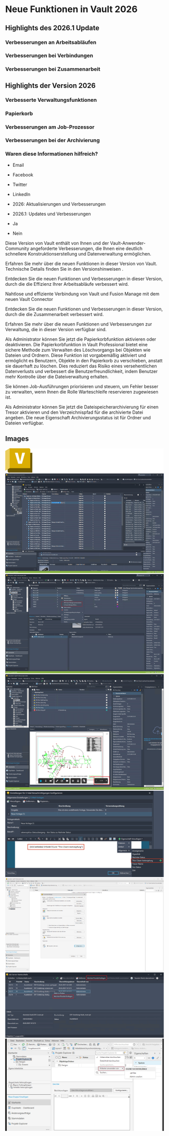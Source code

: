 # Neue Funktionen in Vault 2026

## Highlights des 2026.1 Update

### Verbesserungen an Arbeitsabläufen

### Verbesserungen bei Verbindungen

### Verbesserungen bei Zusammenarbeit

## Highlights der Version 2026

### Verbesserte Verwaltungsfunktionen

### Papierkorb

### Verbesserungen am Job-Prozessor

### Verbesserungen bei der Archivierung

### Waren diese Informationen hilfreich?

- Email

- Facebook

- Twitter

- LinkedIn

- 2026: Aktualisierungen und Verbesserungen

- 2026.1: Updates und Verbesserungen

- Ja

- Nein

Diese Version von Vault enthält von Ihnen und der Vault-Anwender-Community angeforderte Verbesserungen, die Ihnen eine deutlich schnellere Konstruktionserstellung und Datenverwaltung ermöglichen.

Erfahren Sie mehr über die neuen Funktionen in dieser Version von Vault. Technische Details finden Sie in den Versionshinweisen .

Entdecken Sie die neuen Funktionen und Verbesserungen in dieser Version, durch die die Effizienz Ihrer Arbeitsabläufe verbessert wird.

Nahtlose und effiziente Verbindung von Vault und Fusion Manage mit dem neuen Vault Connector

Entdecken Sie die neuen Funktionen und Verbesserungen in dieser Version, durch die die Zusammenarbeit verbessert wird.

Erfahren Sie mehr über die neuen Funktionen und Verbesserungen zur Verwaltung, die in dieser Version verfügbar sind.

Als Administrator können Sie jetzt die Papierkorbfunktion aktivieren oder deaktivieren. Die Papierkorbfunktion in Vault Professional bietet eine sichere Methode zum Verwalten des Löschvorgangs bei Objekten wie Dateien und Ordnern. Diese Funktion ist vorgabemäßig aktiviert und ermöglicht es Benutzern, Objekte in den Papierkorb zu verschieben, anstatt sie dauerhaft zu löschen. Dies reduziert das Risiko eines versehentlichen Datenverlusts und verbessert die Benutzerfreundlichkeit, indem Benutzer mehr Kontrolle über die Dateiverwaltung erhalten.

Sie können Job-Ausführungen priorisieren und steuern, um Fehler besser zu verwalten, wenn Ihnen die Rolle Warteschleife reservieren zugewiesen ist.

Als Administrator können Sie jetzt die Dateispeicherarchivierung für einen Tresor aktivieren und den Verzeichnispfad für die archivierte Datei angeben. Die neue Eigenschaft Archivierungsstatus ist für Ordner und Dateien verfügbar.

## Images
![Vault](images/img_01.png)
![](images/img_02.png)
![](images/img_03.png)
![](images/img_04.png)
![](images/img_05.png)
![](images/img_06.png)
![](images/img_07.png)
![](images/img_08.jpg)
